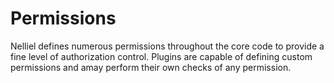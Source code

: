 # Permissions
Nelliel defines numerous permissions throughout the core code to provide a fine level of authorization control. Plugins are capable of defining custom permissions and amay perform their own checks of any permission.